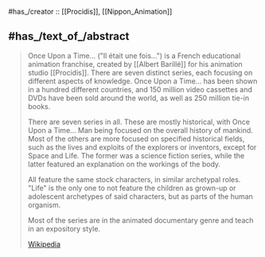 
#has_/creator :: [[Procidis]], [[Nippon_Animation]] 

## #has_/text_of_/abstract 

> Once Upon a Time... ("Il était une fois...") is a French educational animation franchise, 
> created by [[Albert Barillé]] for his animation studio [[Procidis]]. 
> There are seven distinct series, each focusing on different aspects of knowledge. 
> Once Upon a Time... has been shown in a hundred different countries, 
> and 150 million video cassettes and DVDs have been sold around the world, 
> as well as 250 million tie-in books.
>
> There are seven series in all. These are mostly historical, with Once Upon a Time... Man 
> being focused on the overall history of mankind. 
> Most of the others are more focused on specified historical fields, 
> such as the lives and exploits of the explorers or inventors, except for Space and Life. 
> The former was a science fiction series, while 
> the latter featured an explanation on the workings of the body. 
> 
> All feature the same stock characters, in similar archetypal roles. 
> "Life" is the only one to not feature the children as grown-up 
> or adolescent archetypes of said characters, but as parts of the human organism.
>
> Most of the series are in the animated documentary genre and teach in an expository style.
>
> [Wikipedia](https://en.wikipedia.org/wiki/Once%20Upon%20a%20Time...)


